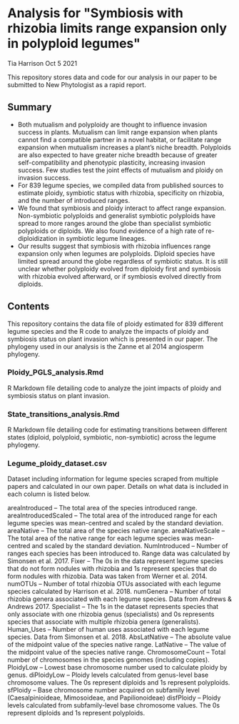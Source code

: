 # Analysis for "Symbiosis with rhizobia limits range expansion only in polyploid legumes"

Tia Harrison Oct 5 2021

This repository stores data and code for our analysis in our paper to be submitted to New Phytologist as a rapid report. 

## Summary 

- Both mutualism and polyploidy are thought to influence invasion success in plants. Mutualism can limit range expansion when plants cannot find a compatible partner in a novel habitat, or facilitate range expansion when mutualism increases a plant’s niche breadth. Polyploids are also expected to have greater niche breadth because of greater self-compatibility and phenotypic plasticity, increasing invasion success. Few studies test the joint effects of mutualism and ploidy on invasion success.
 - For 839 legume species, we compiled data from published sources to estimate ploidy, symbiotic status with rhizobia, specificity on rhizobia, and the number of introduced ranges.
- We found that symbiosis and ploidy interact to affect range expansion. Non-symbiotic polyploids and generalist symbiotic polyploids have spread to more ranges around the globe than specialist symbiotic polyploids or diploids. We also found evidence of a high rate of re-diploidization in symbiotic legume lineages.
- Our results suggest that symbiosis with rhizobia influences range expansion only when legumes are polyploids. Diploid species have limited spread around the globe regardless of symbiotic status. It is still unclear whether polyploidy evolved from diploidy first and symbiosis with rhizobia evolved afterward, or if symbiosis evolved directly from diploids.

## Contents 

This repository contains the data file of ploidy estimated for 839 different legume species and the R code to analyze the impacts of ploidy and symbiosis status on plant invasion which is presented in our paper. The phylogeny used in our analysis is the Zanne et al 2014 angiosperm phylogeny. 

### Ploidy_PGLS_analysis.Rmd 

R Markdown file detailing code to analyze the joint impacts of ploidy and symbiosis status on plant invasion.

### State_transitions_analysis.Rmd 

R Markdown file detailing code for estimating transitions between different states (diploid, polyploid, symbiotic, non-symbiotic) across the legume phylogeny.

### Legume_ploidy_dataset.csv

Dataset including information for legume species scraped from multiple papers and calculated in our own paper. Details on what data is included in each column is listed below. 

areaIntroduced – The total area of the species introduced range. 
areaIntroducedScaled – The total area of the introduced range for each legume species was mean-centred and scaled by the standard deviation. 
areaNative – The total area of the species native range. 
areaNativeScale – The total area of the native range for each legume species was mean-centred and scaled by the standard deviation. 
NumIntroduced – Number of ranges each species has been introduced to. Range data was calculated by Simonsen et al. 2017. 
Fixer – The 0s in the data represent legume species that do not form nodules with rhizobia and 1s represent species that do form nodules with rhizobia. Data was taken from Werner et al. 2014. 
numOTUs – Number of total rhizobia OTUs associated with each legume species calculated by Harrison et al. 2018. 
numGenera – Number of total rhizobia genera associated with each legume species. Data from Andrews & Andrews 2017. 
Specialist – The 1s in the dataset represents species that only associate with one rhizobia genus (specialists) and 0s represents species that associate with multiple rhizobia genera (generalists). 
Human_Uses – Number of human uses associated with each legume species. Data from Simonsen et al. 2018. 
AbsLatNative – The absolute value of the midpoint value of the species native range. 
LatNative – The value of the midpoint value of the species native range. 
ChromosomeCount – Total number of chromosomes in the species genomes (including copies). 
PloidyLow – Lowest base chromosome number used to calculate ploidy by genus. 
diPloidyLow – Ploidy levels calculated from genus-level base chromosome values. The 0s represent diploids and 1s represent polyploids. 
sfPloidy – Base chromosome number acquired on subfamily level (Caesalpinioideae, Mimosoideae, and Papilionoideae) 
disfPloidy – Ploidy levels calculated from subfamily-level base chromosome values. The 0s represent diploids and 1s represent polyploids. 

